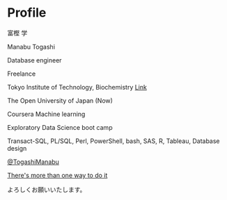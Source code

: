 # Profile
富樫 学

Manabu Togashi

Database engineer

Freelance

Tokyo Institute of Technology, Biochemistry [Link](https://www.sciencedirect.com/science/article/abs/pii/S0009261405012637)

The Open University of Japan (Now)

Coursera Machine learning

Exploratory Data Science boot camp

Transact-SQL, PL/SQL, Perl, PowerShell, bash, SAS, R, Tableau, Database design

[@TogashiManabu](https://twitter.com/TogashiManabu)

[There's more than one way to do it](https://en.wikipedia.org/wiki/There%27s_more_than_one_way_to_do_it)

よろしくお願いいたします。
